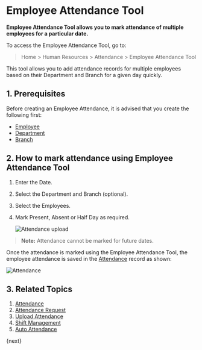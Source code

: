 <!-- add-breadcrumbs -->
# Employee Attendance Tool

**Employee Attendance Tool allows you to mark attendance of multiple employees for a particular date.**

To access the Employee Attendance Tool, go to:

> Home > Human Resources > Attendance > Employee Attendance Tool

This tool allows you to add attendance records for multiple employees based on their Department and Branch for a given day quickly.

## 1. Prerequisites


Before creating an Employee Attendance, it is advised that you create the following first:

* [Employee](/docs/user/manual/en/human-resources/employee)
* [Department](/docs/user/manual/en/human-resources/department)
* [Branch](/docs/user/manual/en/human-resources/branch)

## 2. How to mark attendance using Employee Attendance Tool

1. Enter the Date.
1. Select the Department and Branch (optional).
1. Select the Employees.
1. Mark Present, Absent or Half Day as required.


    <img class="screenshot" alt="Attendance upload" src="{{docs_base_url}}/assets/img/human-resources/employee-attendance-tool.gif">

> **Note:** Attendance cannot be marked for future dates.

Once the attendance is marked using the Employee Attendance Tool, the employee attendance is saved in the [Attendance](/docs/user/manual/en/human-resources/attendance) record as shown:

<img class="screenshot" alt="Attendance" src="{{docs_base_url}}/assets/img/human-resources/attendance_tool1.png">


## 3. Related Topics

1. [Attendance](/docs/user/manual/en/human-resources/attendance)
1. [Attendance Request](/docs/user/manual/en/human-resources/attendance-request)
1. [Upload Attendance](/docs/user/manual/en/human-resources/upload-attendance)
1. [Shift Management](/docs/user/manual/en/human-resources/shift-management)
1. [Auto Attendance](/docs/user/manual/en/human-resources/auto-attendance)


{next}

